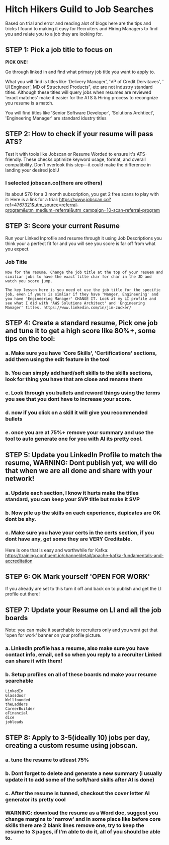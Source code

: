 # Hitch Hikers Guild to Job Searches

Based on trial and error and reading alot of blogs here are the tips and tricks I found to making it easy for Recruiters and Hiring Managers to find you and relate you to a job they are looking for.

## STEP 1: Pick a job title to focus on

__PICK ONE!__

Go through linked in and find what primary job title you want to apply to.

What you will find is titles like 'Delivery Manager', 'VP of Credit Dervitaves', '<my product> UI Engineer', MD of Structured Products", etc are not industry standard titles. Although these titles will query jobs when resumes are reviewed 'exact matches' make it easier for the ATS & Hiring process to recongnize you resume is a match.

You will find titles like 'Senior Software Developer', 'Solutions Archtiect', 'Engineering Manager' are standard idustry titles


## STEP 2: How to check if your resume will pass ATS?
Test it with tools like Jobscan or Resume Worded to ensure it's ATS-friendly. These checks optimize keyword usage, format, and overall compatibility. Don't overlook this step—it could make the difference in landing your desired job!J

### I selected jobscan.co(there are others)
Its about $70 for a 3 month subscription, you get 2 free scans to play with it:
Here is a link for a trial:  https://www.jobscan.co?ref=4767321&utm_source=referral-program&utm_medium=referral&utm_campaign=10-scan-referral-program

<put pict here>


## STEP 3: Score your current Resume
Run your Linked Inprofile and resume through it using Job Descriptions you think your a perfect fit for and you will see you score is far off from what you expect.

### Job Title
	Now for the resume, Change the job title at the top of your resuem and similiar jobs to have the exact title char for char in the JD and watch you score jump.

	The key lesson here is you need ot use the job title for the specific job, even if yours is simliar if they have 'Manger, Engineering' and you have 'Engineering Manager' CHANGE IT. Look at my LI profile and see what I did with 'AWS Solutions Architect' and 'Engineering Manager' titles. https://www.linkedin.com/in/jim-zucker/

## STEP 4: Create a standard resume, Pick one job and tune it to get a high score like 80%+, some tips on the tool:

### a. Make sure you have 'Core Skills', 'Certifications' sections, add them using the edit feature in the tool

### b. You can simply add hard/soft skills to the skills sections, look for thing you have that are close and rename them

### c. Look through you bullets and reword things using the terms you see that you dont have to increase your score.

### d. now if you click on a skill it will give you recommended bullets
  <insert picture>

### e. once you are at 75%+ remove your summary and use the tool to auto generate one for you with AI its pretty cool.
  <insert picture>


## STEP 5: Update you LinkedIn Profile to match the resume, WARNING: Dont publish yet, we will do that when we are all done and share with your network!

### a. Update each section, I know it hurts make the titles standard, you can keep your SVP title but make it SVP <standard Title>

### b. Now pile up the skills on each experience, dupicates are OK dont be shy.

### c. Make sure you have your certs in the certs section, if you dont have any, get some they are VERY Creditable.

Here is one that is easy and worthwhile for Kafka: 
https://training.confluent.io/channeldetail/apache-kafka-fundamentals-and-accreditation

## STEP 6: OK Mark yourself 'OPEN FOR WORK'

If you already are set to this turn it off and back on to publish and get the LI profile out there!

## STEP 7: Update your Resume on LI and all the job boards
Note: you can make it searchable to recruiters only and you wont get that 'open for work' banner on your profile picture.

### a. LinkedIn profile has a resume, also make sure you have contact info, email, cell so when you reply to a recruiter Linked can share it with them!

### b. Setup profiles on all of these boards nd make your resume searchable
	LinkedIn
	Glassdoor
	Wellfounded
	theLadders
	CareerBuilder
	eFinancial
	dice
	jobleads

## STEP 8: Apply to 3-5(ideally 10) jobs per day, creating a custom resume using jobscan.

### a. tune the resume to atleast 75%

### b. Dont forget to delete and generate a new summary (i usually update it to add some of the soft/hard skills after AI is done)

### c. After the resume is tunned, checkout the cover letter AI generator its pretty cool
### WARNING: download the resume as a Word doc, suggest you change margins to 'narrow' and in some place like before core skills there are 2 blank lines remove one, try to keep the resume to 3 pages, if I'm able to do it, all of you should be able to.



